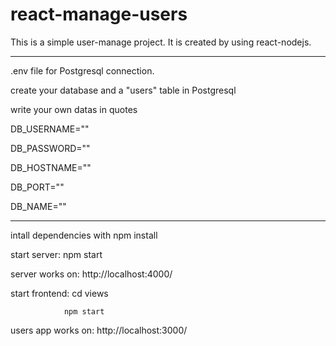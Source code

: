 # react-manage-users

This is a simple user-manage project. It is created by using react-nodejs.

---------------------------------------------------
.env file for Postgresql connection.

create your database and a "users" table in Postgresql 

write your own datas in quotes

DB_USERNAME=""

DB_PASSWORD=""

DB_HOSTNAME=""

DB_PORT=""

DB_NAME=""

---------------------------------------------------
intall dependencies with npm install

start server: npm start

server works on: http://localhost:4000/


start frontend: cd views 

                npm start

users app works on: http://localhost:3000/